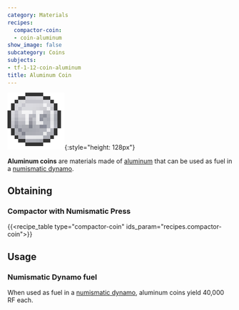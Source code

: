 ```yaml
---
category: Materials
recipes:
  compactor-coin:
  - coin-aluminum
show_image: false
subcategory: Coins
subjects:
- tf-1-12-coin-aluminum
title: Aluminum Coin
---
```


![Aluminum coin](/assets/images/docs/1.12/thermal-foundation/coin-aluminum.png){:style="height: 128px"}


**Aluminum coins** are materials made of [aluminum](../aluminum-ingot/) that
can be used as fuel in a [numismatic dynamo](../../thermal-expansion/numismatic-dynamo/).


Obtaining
---------

### Compactor with Numismatic Press
{{<recipe_table type="compactor-coin" ids_param="recipes.compactor-coin">}}


Usage
-----

### Numismatic Dynamo fuel
When used as fuel in a [numismatic dynamo](../../thermal-expansion/numismatic-dynamo/), aluminum
coins yield 40,000 RF each.
